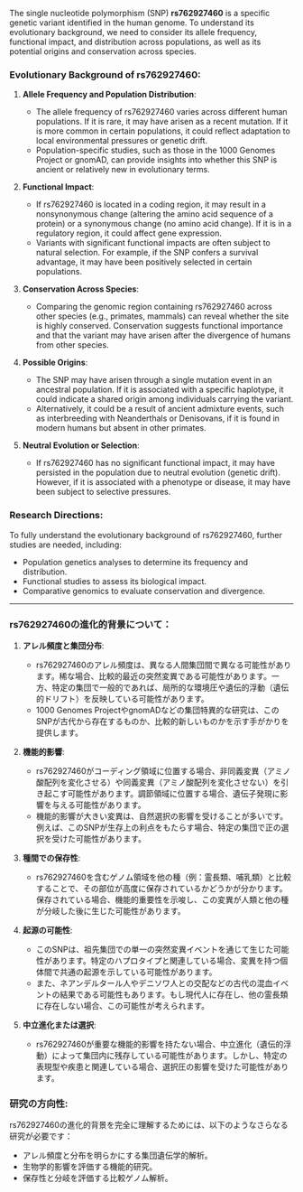 The single nucleotide polymorphism (SNP) **rs762927460** is a specific genetic variant identified in the human genome. To understand its evolutionary background, we need to consider its allele frequency, functional impact, and distribution across populations, as well as its potential origins and conservation across species.

### Evolutionary Background of rs762927460:
1. **Allele Frequency and Population Distribution**:
   - The allele frequency of rs762927460 varies across different human populations. If it is rare, it may have arisen as a recent mutation. If it is more common in certain populations, it could reflect adaptation to local environmental pressures or genetic drift.
   - Population-specific studies, such as those in the 1000 Genomes Project or gnomAD, can provide insights into whether this SNP is ancient or relatively new in evolutionary terms.

2. **Functional Impact**:
   - If rs762927460 is located in a coding region, it may result in a nonsynonymous change (altering the amino acid sequence of a protein) or a synonymous change (no amino acid change). If it is in a regulatory region, it could affect gene expression.
   - Variants with significant functional impacts are often subject to natural selection. For example, if the SNP confers a survival advantage, it may have been positively selected in certain populations.

3. **Conservation Across Species**:
   - Comparing the genomic region containing rs762927460 across other species (e.g., primates, mammals) can reveal whether the site is highly conserved. Conservation suggests functional importance and that the variant may have arisen after the divergence of humans from other species.

4. **Possible Origins**:
   - The SNP may have arisen through a single mutation event in an ancestral population. If it is associated with a specific haplotype, it could indicate a shared origin among individuals carrying the variant.
   - Alternatively, it could be a result of ancient admixture events, such as interbreeding with Neanderthals or Denisovans, if it is found in modern humans but absent in other primates.

5. **Neutral Evolution or Selection**:
   - If rs762927460 has no significant functional impact, it may have persisted in the population due to neutral evolution (genetic drift). However, if it is associated with a phenotype or disease, it may have been subject to selective pressures.

### Research Directions:
To fully understand the evolutionary background of rs762927460, further studies are needed, including:
- Population genetics analyses to determine its frequency and distribution.
- Functional studies to assess its biological impact.
- Comparative genomics to evaluate conservation and divergence.

---

### rs762927460の進化的背景について：
1. **アレル頻度と集団分布**:
   - rs762927460のアレル頻度は、異なる人間集団間で異なる可能性があります。稀な場合、比較的最近の突然変異である可能性があります。一方、特定の集団で一般的であれば、局所的な環境圧や遺伝的浮動（遺伝的ドリフト）を反映している可能性があります。
   - 1000 Genomes ProjectやgnomADなどの集団特異的な研究は、このSNPが古代から存在するものか、比較的新しいものかを示す手がかりを提供します。

2. **機能的影響**:
   - rs762927460がコーディング領域に位置する場合、非同義変異（アミノ酸配列を変化させる）や同義変異（アミノ酸配列を変化させない）を引き起こす可能性があります。調節領域に位置する場合、遺伝子発現に影響を与える可能性があります。
   - 機能的影響が大きい変異は、自然選択の影響を受けることが多いです。例えば、このSNPが生存上の利点をもたらす場合、特定の集団で正の選択を受けた可能性があります。

3. **種間での保存性**:
   - rs762927460を含むゲノム領域を他の種（例：霊長類、哺乳類）と比較することで、その部位が高度に保存されているかどうかが分かります。保存されている場合、機能的重要性を示唆し、この変異が人類と他の種が分岐した後に生じた可能性があります。

4. **起源の可能性**:
   - このSNPは、祖先集団での単一の突然変異イベントを通じて生じた可能性があります。特定のハプロタイプと関連している場合、変異を持つ個体間で共通の起源を示している可能性があります。
   - また、ネアンデルタール人やデニソワ人との交配などの古代の混血イベントの結果である可能性もあります。もし現代人に存在し、他の霊長類に存在しない場合、この可能性が考えられます。

5. **中立進化または選択**:
   - rs762927460が重要な機能的影響を持たない場合、中立進化（遺伝的浮動）によって集団内に残存している可能性があります。しかし、特定の表現型や疾患と関連している場合、選択圧の影響を受けた可能性があります。

### 研究の方向性:
rs762927460の進化的背景を完全に理解するためには、以下のようなさらなる研究が必要です：
- アレル頻度と分布を明らかにする集団遺伝学的解析。
- 生物学的影響を評価する機能的研究。
- 保存性と分岐を評価する比較ゲノム解析。

